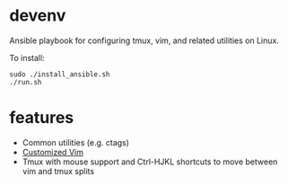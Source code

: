 # devenv

Ansible playbook for configuring tmux, vim, and related utilities on Linux.

To install:

    sudo ./install_ansible.sh
    ./run.sh

# features

* Common utilities (e.g. ctags)
* [Customized Vim](https://github.com/ealang/vimconf)
* Tmux with mouse support and Ctrl-HJKL shortcuts to move between vim and tmux splits

